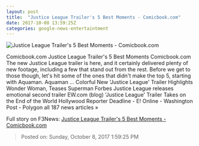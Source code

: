 ```yaml
---
layout: post
title:  "Justice League Trailer's 5 Best Moments - Comicbook.com"
date: 2017-10-08 13:59:25Z
categories: google-news-entertaintment
---
```


![Justice League Trailer's 5 Best Moments - Comicbook.com](http://media.comicbook.com/2017/10/batman-bat-signal-1-1034681-640x320.jpg)

Comicbook.com Justice League Trailer's 5 Best Moments Comicbook.com The new Justice League trailer is here, and it certainly delivered plenty of new footage, including a few that stand out from the rest. Before we get to those though, let's hit some of the ones that didn't make the top 5, starting with Aquaman. Aquaman ... Colorful New 'Justice League' Trailer Highlights Wonder Woman, Teases Superman Forbes Justice League releases emotional second trailer EW.com (blog) 'Justice League' Trailer Takes on the End of the World Hollywood Reporter Deadline - E! Online - Washington Post - Polygon all 187 news articles »


Full story on F3News: [Justice League Trailer's 5 Best Moments - Comicbook.com](http://www.f3nws.com/n/XYSZHG)

> Posted on: Sunday, October 8, 2017 1:59:25 PM
